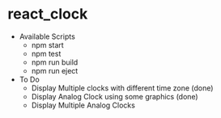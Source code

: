 # react_clock
- Available Scripts
  - npm start
  - npm test
  - npm run build
  - npm run eject
- To Do
  - Display Multiple clocks with different time zone (done)
  - Display Analog Clock using some graphics (done)
  - Display Multiple Analog Clocks
